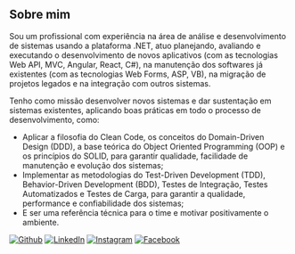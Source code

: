 ## Sobre mim

Sou um profissional com experiência na área de análise e desenvolvimento de sistemas usando a plataforma .NET, atuo planejando, avaliando e executando o desenvolvimento de novos aplicativos (com as tecnologias Web API, MVC, Angular, React, C#), na manutenção dos softwares já existentes (com as tecnologias Web Forms, ASP, VB), na migração de projetos legados e na integração com outros sistemas.

Tenho como missão desenvolver novos sistemas e dar sustentação em sistemas existentes, aplicando boas práticas em todo o processo de desenvolvimento, como:

* Aplicar a filosofia do Clean Code, os conceitos do Domain-Driven Design (DDD), a base teórica do Object Oriented Programming (OOP) e os princípios do SOLID, para garantir qualidade, facilidade de manutenção e evolução dos sistemas;
* Implementar as metodologias do Test-Driven Development (TDD), Behavior-Driven Development (BDD), Testes de Integração, Testes Automatizados e Testes de Carga, para garantir a qualidade, performance e confiabilidade dos sistemas;
* E ser uma referência técnica para o time e motivar positivamente o ambiente.

[![Github](https://img.shields.io/badge/GitHub-100000?style=for-the-badge&logo=github&logoColor=white&link=https://github.com/leonardogm85/)](https://github.com/leonardogm85/)
[![LinkedIn](https://img.shields.io/badge/LinkedIn-0077B5?style=for-the-badge&logo=linkedin&logoColor=white&link=https://www.linkedin.com/in/leonardogm85/)](https://www.linkedin.com/in/leonardogm85/)
[![Instagram](https://img.shields.io/badge/Instagram-E4405F?style=for-the-badge&logo=instagram&logoColor=white&link=https://www.instagram.com/leonardogm85/)](https://www.instagram.com/leonardogm85/)
[![Facebook](https://img.shields.io/badge/Facebook-1877F2?style=for-the-badge&logo=facebook&logoColor=white&link=https://www.facebook.com/leonardogm85/)](https://www.facebook.com/leonardogm85/)
